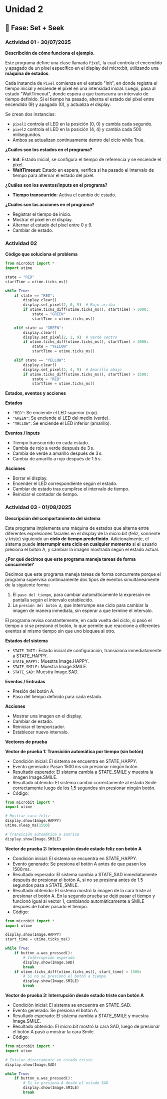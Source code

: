 # Unidad 2

## 🔎 Fase: Set + Seek

### Actividad 01 - 30/07/2025

**Describción de cómo funciona el ejemplo.**

Este programa define una clase llamada `Pixel`, la cual controla el encendido y apagado de un píxel específico en el display del micro:bit, utilizando una **máquina de estados**. 

Cada instancia de `Pixel` comienza en el estado "Init", en donde registra el tiempo inicial y enciende el píxel en una intensidad inicial. Luego, pasa al estado "WaitTimeout", donde espera a que transcurra un intervalo de tiempo definido. Si el tiempo ha pasado, alterna el estado del píxel entre encendido (9) y apagado (0), y actualiza el display.

Se crean dos instancias:  
- `pixel1` controla el LED en la posición (0, 0) y cambia cada segundo.  
- `pixel2` controla el LED en la posición (4, 4) y cambia cada 500 milisegundos.  
- Ambos se actualizan continuamente dentro del ciclo while True.

**¿Cuáles son los estados en el programa?**

- **Init**: Estado inicial, se configura el tiempo de referencia y se enciende el píxel.
- **WaitTimeout**: Estado en espera, verifica si ha pasado el intervalo de tiempo para alternar el estado del píxel.
  
**¿Cuáles son los eventos/inputs en el programa?**

- **Tiempo transcurrido**: Activa el cambio de estado.

**¿Cuáles son las acciones en el programa?**

- Registrar el tiempo de inicio.
- Mostrar el píxel en el display. 
- Alternar el estado del píxel entre 0 y 9.
- Cambiar de estado.

### Actividad 02 

**Código que soluciona el problema**

```python
from microbit import *
import utime

state = "RED"
startTime = utime.ticks_ms()

while True:
    if state == "RED":
        display.clear()
        display.set_pixel(2, 0, 9)  # Rojo arriba
        if utime.ticks_diff(utime.ticks_ms(), startTime) > 3000:
            state = "GREEN"
            startTime = utime.ticks_ms()

    elif state == "GREEN":
        display.clear()
        display.set_pixel(2, 2, 9)  # Verde centro
        if utime.ticks_diff(utime.ticks_ms(), startTime) > 3000:
            state = "YELLOW"
            startTime = utime.ticks_ms()

    elif state == "YELLOW":
        display.clear()
        display.set_pixel(2, 4, 9)  # Amarillo abajo
        if utime.ticks_diff(utime.ticks_ms(), startTime) > 1500:
            state = "RED"
            startTime = utime.ticks_ms()
```

**Estados, eventos y acciones**

**Estados**
- `"RED"`: Se enciende el LED superior (rojo).
- `"GREEN"`: Se enciende el LED del medio (verde).
- `"YELLOW"`: Se enciende el LED inferior (amarillo).

**Eventos / Inputs**
- Tiempo transcurrido en cada estado.
- Cambia de rojo a verde después de 3 s.
- Cambia de verde a amarillo después de 3 s.
- Cambia de amarillo a rojo después de 1.5 s.

**Acciones**
- Borrar el display.
- Encender el LED correspondiente según el estado.
- Cambiar de estado tras cumplirse el intervalo de tiempo.
- Reiniciar el contador de tiempo.
 
### Actividad 03 - 01/08/2025

**Descripción del comportamiento del sistema**

Este programa implementa una máquina de estados que alterna entre diferentes expresiones faciales en el display de la micro:bit (feliz, sonriente y triste) siguiendo un **ciclo de tiempo predefinido**. Adicionalmente, el sistema puede **interrumpir este ciclo en cualquier momento** si el usuario presiona el botón A, y cambiar la imagen mostrada según el estado actual.

**¿Por qué decimos que este programa maneja tareas de forma concurrente?**

Decimos que este programa maneja tareas de forma concurrente porque el programa supervisa continuamente dos tipos de eventos simultáneamente de la siguiente forma:

1. El `paso del tiempo`, para cambiar automáticamente la expresión en pantalla según el intervalo establecido.
2. La `presión del botón A`, que interrumpe ese ciclo para cambiar la imagen de manera inmediata, sin esperar a que termine el intervalo.

El programa revisa constantemente, en cada vuelta del ciclo, si pasó el tiempo o si se presionó el botón, lo que permite que reaccione a diferentes eventos al mismo tiempo sin que uno bloquee al otro.

**Estados del sistema**

- `STATE_INIT:` Estado inicial de configuración, transiciona inmediatamente a STATE_HAPPY.
- `STATE_HAPPY:` Muestra Image.HAPPY.
- `STATE_SMILE:` Muestra Image.SMILE.
- `STATE_SAD:` Muestra Image.SAD.
  
**Eventos / Entradas**

- Presión del botón A.
- Paso del tiempo definido para cada estado.

**Acciones**

- Mostrar una imagen en el display.
- Cambiar de estado.
- Reiniciar el temporizador.
- Establecer nuevo intervalo.

**Vectores de prueba**

**Vector de prueba 1: Transición automática por tiempo (sin botón)**

- Condición inicial: El sistema se encuentra en STATE_HAPPY.
- Evento generado: Pasan 1500 ms sin presionar ningún botón.
- Resultado esperado: El sistema cambia a STATE_SMILE y muestra la imagen Image.SMILE.
- Resultado obtenido: El sistema cambió correctamente al estado Smile correctamente luego de los 1,5 segundos sin presionar ningún botón.
- Código:
```python
from microbit import *
import utime

# Mostrar cara feliz
display.show(Image.HAPPY)
utime.sleep_ms(1500)

# Transición automática a sonrisa
display.show(Image.SMILE)
```
**Vector de prueba 2: Interrupción desde estado feliz con botón A**

- Condición inicial: El sistema se encuentra en STATE_HAPPY.
- Evento generado: Se presiona el botón A antes de que pasen los 1500 ms.
- Resultado esperado: El sistema cambia a STATE_SAD inmediatamente después de presionar el botón A, si no se presiona antes de 1.5 segundos pasa a STATE_SMILE.
- Resultado obtenido: El sistema mostró la imagen de la cara triste al presionar el botón A. En la segundo prueba se dejó pasar el tiempo y funcionó igual al vector 1, cambiando automáticamente a SMILE después de haber pasado el tiempo.
- Código:
```python
from microbit import *
import utime

display.show(Image.HAPPY)
start_time = utime.ticks_ms()

while True:
    if button_a.was_pressed():
        # Interrupción esperada
        display.show(Image.SAD)
        break
    if utime.ticks_diff(utime.ticks_ms(), start_time) > 1500:
        # Si no se presionó el botón a tiempo
        display.show(Image.SMILE)
        break
```

**Vector de prueba 3: Interrupción desde estado triste con botón A**

- Condición inicial: El sistema se encuentra en STATE_SAD.
- Evento generado: Se presiona el botón A.
- Resultado esperado: El sistema cambia a STATE_SMILE y muestra Image.SMILE.
- Resultado obtenido: El micro:bit mostró la cara SAD, luego de presionar el botón A pasó a mostrar la cara Smile.
- Código:
```python
from microbit import *
import utime

# Iniciar directamente en estado triste
display.show(Image.SAD)

while True:
    if button_a.was_pressed():
        # Si se presiona A desde el estado SAD
        display.show(Image.SMILE)
        break
```








